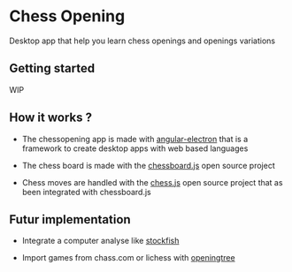 # Chess Opening

Desktop app that help you learn chess openings and openings variations

## Getting started

WIP

## How it works ?

* The chessopening app is made with [angular-electron](https://github.com/maximegris/angular-electron) that is a framework to create desktop apps with web based languages

* The chess board is made with the [chessboard.js](https://github.com/oakmac/chessboardjs) open source project

* Chess moves are handled with the [chess.js](https://github.com/jhlywa/chess.js) open source project that as been integrated with chessboard.js

## Futur implementation

* Integrate a computer analyse like [stockfish](https://github.com/mcostalba/Stockfish)

* Import games from chass.com or lichess with [openingtree](https://github.com/openingtree/openingtree)
